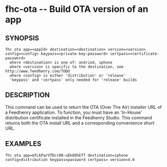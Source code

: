 fhc-ota -- Build OTA version of an app
============================================

## SYNOPSIS

    fhc ota app=<appId> destination=<destination> version=<version> config=<config> keypass=<private-key-password> certpass=<certificate-password>
      where <destination> is one of: andriod, iphone
      where <version> is specific to the destination, see http://www.feedhenry.com/TODO
      where <config> is either 'distribution' or 'release'
      'keypass' and 'certpass' only needed for 'release' builds
    
## DESCRIPTION

This command can be used to return the OTA (Over The Air) installer URL of a Feedhenry application. To function, you must have an 'In-House' distribution certificate installed in the Feedhenry Studio. This command returns both the OTA install URL and a corresponding convenience short URL.

## EXAMPLES

    fhc ota app=mfLkParVTDcr80-uEk8OhEfT destination=iphone config=distribution keypass=password certpass= version=4.0
